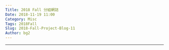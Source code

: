 ```yaml
---
Title: 2018 Fall 分組網誌
Date: 2018-11-19 11:00
Category: Misc
Tags: 2018Fall
Slug: 2018-Fall-Project-Blog-11
Author: bg2
---
```



<!-- PELICAN_END_SUMMARY -->


----






